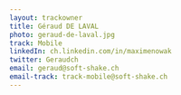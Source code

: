```yaml
---
layout: trackowner
title: Géraud DE LAVAL
photo: geraud-de-laval.jpg
track: Mobile
linkedIn: ch.linkedin.com/in/maximenowak
twitter: Geraudch
email: geraud@soft-shake.ch
email-track: track-mobile@soft-shake.ch
---
```


